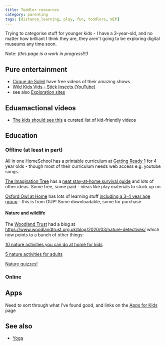 ```yaml
---
title: Toddler resources
category: parenting
tags: [distance_learning, play, fun, toddlers, WIP]
---
```


Trying to categorise stuff for younger kids - I have a 3-year-old, and no matter how brilliant I think they are, they aren't going to be exploring digital museums any time soon.

Note: _(this page is a work in progress!!!)_

## Pure entertainment

- [Cirque de Soleil](https://www.cirquedusoleil.com/cirqueconnect) have free videos of their amazing shows
- [Wild Kids Vids - Stick Insects (YouTube)](https://www.youtube.com/watch?v=TlJlHTpI2Sw&feature=youtu.be)
- see also [Exploration sites](/-/-/wiki/exploration_sites_for_kids/)

## Eduamactional videos

- [The kids should see this](https://thekidshouldseethis.com/) a curated list of kid-friendly videos

## Education

### Offline (at least in part)

All in one HomeSchool has a printable curriculum at [Getting Ready 1](https://allinonehomeschool.com/getting-ready-1/) for 4 year olds - though most of their curriculum needs web access e.g. youtube songs.

[The Imagination Tree](https://theimaginationtree.com/) has a [neat stay-at-home survival guide](https://theimaginationtree.com/stay-at-home-survival-guide/) and lots of other ideas.  Some free, some paid - ideas like play materials to stock up on.

[Oxford Owl at Home](https://home.oxfordowl.co.uk/) has lots of learning stuff [including a 3-4 year age group](https://home.oxfordowl.co.uk/help-child-learn-age-3-4/) - this is from OUP! Some downloadable, some for purchase

#### Nature and wildlife

The [Woodland Trust](https://www.woodlandtrust.org.uk/) had a blog at https://www.woodlandtrust.org.uk/blog/2020/03/nature-detectives/ which now points to a bunch of other things:

[10 nature activities you can do at home for kids](https://www.woodlandtrust.org.uk/blog/2020/03/kids-nature-activities-self-isolation/)

[5 nature activities for adults](https://www.woodlandtrust.org.uk/blog/2020/04/self-isolation-home-nature-activities/)

[Nature quizzes!](https://www.woodlandtrust.org.uk/blog/categories/quizzes/)

### Online


## Apps

Need to sort through what I've found good, and links on the [Apps for Kids](/-/-/wiki/apps_for_kids/) page

## See also

- [Yoga](/-/-/wiki/home_exercise_and-yoga/)
